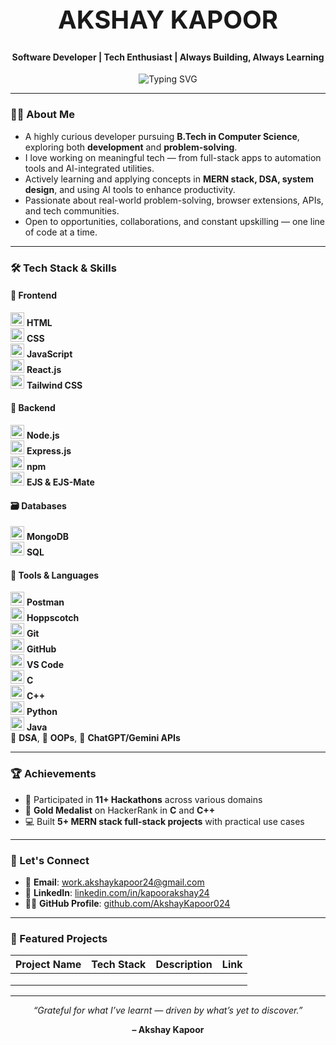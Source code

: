 <!-- Professional Header -->
<h1 align="center" style="font-weight: bold; font-size: 2.5rem;">AKSHAY KAPOOR</h1>
<h4 align="center">Software Developer | Tech Enthusiast | Always Building, Always Learning</h4>

<!-- Typing animation description -->
<p align="center">
  <img src="https://readme-typing-svg.demolab.com?font=Fira+Code&weight=700&size=22&pause=1000&color=1ED760&center=true&vCenter=true&width=480&lines=MERN+Stack+Web+Developer;Data+Structures+%26+Algorithms;Open+Source+Contributor;Hackathon+%26+Coding+Contest+Experience" alt="Typing SVG" />
</p>

---

### 🧑‍💻 About Me

- A highly curious developer pursuing **B.Tech in Computer Science**, exploring both **development** and **problem-solving**.
- I love working on meaningful tech — from full-stack apps to automation tools and AI-integrated utilities.
- Actively learning and applying concepts in **MERN stack, DSA, system design**, and using AI tools to enhance productivity.
- Passionate about real-world problem-solving, browser extensions, APIs, and tech communities.
- Open to opportunities, collaborations, and constant upskilling — one line of code at a time.

---

### 🛠️ Tech Stack & Skills

#### 🚀 Frontend  
<img src="https://img.icons8.com/color/48/html-5--v1.png" width="22"/> **HTML**  
<img src="https://img.icons8.com/color/48/css3.png" width="22"/> **CSS**  
<img src="https://img.icons8.com/color/48/javascript--v1.png" width="22"/> **JavaScript**  
<img src="https://img.icons8.com/office/40/react.png" width="22"/> **React.js**  
<img src="https://img.icons8.com/color/48/tailwind_css.png" width="22"/> **Tailwind CSS**

#### 🧠 Backend  
<img src="https://img.icons8.com/color/48/nodejs.png" width="22"/> **Node.js**  
<img src="https://img.icons8.com/color/48/express-js.png" width="22"/> **Express.js**  
<img src="https://img.icons8.com/windows/32/npm.png" width="22"/> **npm**  
<img src="https://seeklogo.com/images/E/ejs-logo-7C6BBA7F00-seeklogo.com.png" width="22"/> **EJS & EJS-Mate**

#### 🗃️ Databases  
<img src="https://img.icons8.com/color/48/mongodb.png" width="22"/> **MongoDB**  
<img src="https://img.icons8.com/ios-filled/50/sql.png" width="22"/> **SQL**

#### 🧰 Tools & Languages  
<img src="https://img.icons8.com/color/48/postman-api.png" width="22"/> **Postman**  
<img src="https://raw.githubusercontent.com/hoppscotch/hoppscotch/main/public/logo-256.png" width="22"/> **Hoppscotch**  
<img src="https://img.icons8.com/color/48/git.png" width="22"/> **Git**  
<img src="https://img.icons8.com/color/48/github.png" width="22"/> **GitHub**  
<img src="https://img.icons8.com/color/48/visual-studio-code-2019.png" width="22"/> **VS Code**  
<img src="https://img.icons8.com/color/48/c-programming.png" width="22"/> **C**  
<img src="https://img.icons8.com/color/48/c-plus-plus-logo.png" width="22"/> **C++**  
<img src="https://img.icons8.com/color/48/python--v1.png" width="22"/> **Python**  
<img src="https://img.icons8.com/color/48/java-coffee-cup-logo.png" width="22"/> **Java**  
🧠 **DSA**, 🧩 **OOPs**, 🤖 **ChatGPT/Gemini APIs**

---

### 🏆 Achievements

- 🧩 Participated in **11+ Hackathons** across various domains  
- 🥇 **Gold Medalist** on HackerRank in **C** and **C++**  
- 💻 Built **5+ MERN stack full-stack projects** with practical use cases

---

### 🤝 Let's Connect

- 📧 **Email**: [work.akshaykapoor24@gmail.com](mailto:work.akshaykapoor24@gmail.com)  
- 💼 **LinkedIn**: [linkedin.com/in/kapoorakshay24](https://www.linkedin.com/in/kapoorakshay24)  
- 🧑‍💻 **GitHub Profile**: [github.com/AkshayKapoor024](https://github.com/AkshayKapoor024)

---

### 📂 Featured Projects

| Project Name | Tech Stack | Description | Link |
|--------------|------------|-------------|------|
|              |            |             |      |
|              |            |             |      |
|              |            |             |      |

---

<p align="center"><i>“Grateful for what I’ve learnt — driven by what’s yet to discover.”</i></p>
<p align="center"><b>– Akshay Kapoor</b></p>
